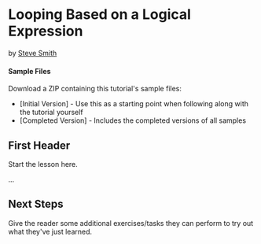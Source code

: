 # Looping Based on a Logical Expression
by [Steve Smith](http://deviq.com/me/steve-smith)

#### Sample Files
Download a ZIP containing this tutorial's sample files:
- [Initial Version] - Use this as a starting point when following along with the tutorial yourself
- [Completed Version] - Includes the completed versions of all samples

## First Header

Start the lesson here.

...


## Next Steps

Give the reader some additional exercises/tasks they can perform to try out what they've just learned.
